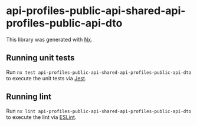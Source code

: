 # api-profiles-public-api-shared-api-profiles-public-api-dto

This library was generated with [Nx](https://nx.dev).

## Running unit tests

Run `nx test api-profiles-public-api-shared-api-profiles-public-api-dto` to execute the unit tests via [Jest](https://jestjs.io).

## Running lint

Run `nx lint api-profiles-public-api-shared-api-profiles-public-api-dto` to execute the lint via [ESLint](https://eslint.org/).
